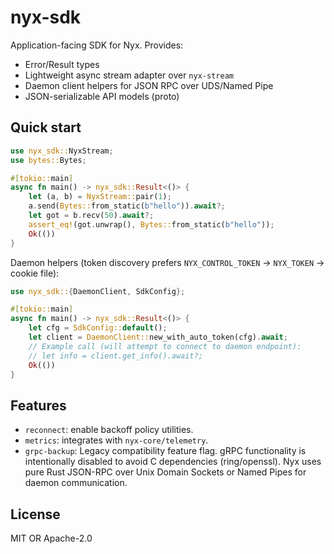 # nyx-sdk

Application-facing SDK for Nyx. Provides:
- Error/Result types
- Lightweight async stream adapter over `nyx-stream`
- Daemon client helpers for JSON RPC over UDS/Named Pipe
- JSON-serializable API models (proto)

## Quick start

```rust
use nyx_sdk::NyxStream;
use bytes::Bytes;

#[tokio::main]
async fn main() -> nyx_sdk::Result<()> {
    let (a, b) = NyxStream::pair(1);
    a.send(Bytes::from_static(b"hello")).await?;
    let got = b.recv(50).await?;
    assert_eq!(got.unwrap(), Bytes::from_static(b"hello"));
    Ok(())
}
```

Daemon helpers (token discovery prefers `NYX_CONTROL_TOKEN` → `NYX_TOKEN` → cookie file):
```rust
use nyx_sdk::{DaemonClient, SdkConfig};

#[tokio::main]
async fn main() -> nyx_sdk::Result<()> {
    let cfg = SdkConfig::default();
    let client = DaemonClient::new_with_auto_token(cfg).await;
    // Example call (will attempt to connect to daemon endpoint):
    // let info = client.get_info().await?;
    Ok(())
}
```

## Features
- `reconnect`: enable backoff policy utilities.
- `metrics`: integrates with `nyx-core/telemetry`.
- `grpc-backup`: Legacy compatibility feature flag. gRPC functionality is intentionally disabled to avoid C dependencies (ring/openssl). Nyx uses pure Rust JSON-RPC over Unix Domain Sockets or Named Pipes for daemon communication.

## License
MIT OR Apache-2.0
